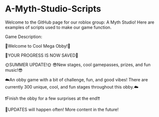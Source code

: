 # A-Myth-Studio-Scripts
Welcome to the GitHub page for our roblox group: A Myth Studio! Here are examples of scripts used to make our game function.








Game Description:

🌈Welcome to Cool Mega Obby!🌈

🤯YOUR PROGRESS IS NOW SAVED🤯

🌞SUMMER UPDATE!🌞
😎New stages, cool gamepasses, prizes, and fun music!😎

☁️An obby game with a bit of challenge, fun, and good vibes! There are currently 300 unique, cool, and fun stages throughout this obby.☁️

❗️Finish the obby for a few surprises at the end!❗️

🚨UPDATES will happen often! More content in the future!
